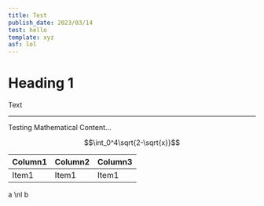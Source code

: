 ```yaml
---
title: Test
publish_date: 2023/03/14
test: hello
template: xyz
asf: lol
---
```


# Heading 1

Text

---
Testing Mathematical Content...

$$\int_0^4\sqrt{2-\sqrt{x}}$$

| Column1  | Column2   | Column3   |
|-------------- | -------------- | -------------- |
| Item1    | Item1     | Item1     |

a \nl b
